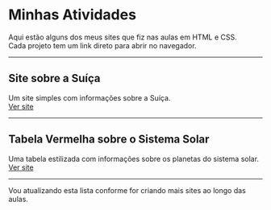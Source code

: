 # Minhas Atividades

Aqui estão alguns dos meus sites que fiz nas aulas em HTML e CSS.  
Cada projeto tem um link direto para abrir no navegador.

---

## Site sobre a Suíça
Um site simples com informações sobre a Suíça.  
[Ver site](https://91zbia.github.io/Web-Sites/Site%20sobre%20a%20Sui%C3%A7a/.html)

---

## Tabela Vermelha sobre o Sistema Solar
Uma tabela estilizada com informações sobre os planetas do sistema solar.  
[Ver site](https://91zbia.github.io/Web-Sites/Tabela%20vermelha%20sobre%20o%20Sistema%20Solar/tabelavermelha.html)

---

Vou atualizando esta lista conforme for criando mais sites ao longo das aulas.
